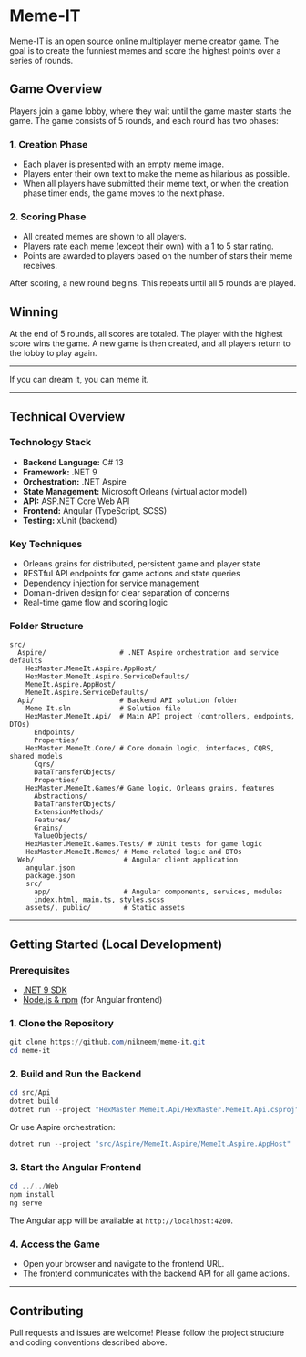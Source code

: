 # Meme-IT

Meme-IT is an open source online multiplayer meme creator game. The goal is to create the funniest memes and score the highest points over a series of rounds.

## Game Overview

Players join a game lobby, where they wait until the game master starts the game. The game consists of 5 rounds, and each round has two phases:

### 1. Creation Phase
- Each player is presented with an empty meme image.
- Players enter their own text to make the meme as hilarious as possible.
- When all players have submitted their meme text, or when the creation phase timer ends, the game moves to the next phase.

### 2. Scoring Phase
- All created memes are shown to all players.
- Players rate each meme (except their own) with a 1 to 5 star rating.
- Points are awarded to players based on the number of stars their meme receives.

After scoring, a new round begins. This repeats until all 5 rounds are played.

## Winning

At the end of 5 rounds, all scores are totaled. The player with the highest score wins the game. A new game is then created, and all players return to the lobby to play again.

---

If you can dream it, you can meme it.

---

## Technical Overview

### Technology Stack
- **Backend Language:** C# 13
- **Framework:** .NET 9
- **Orchestration:** .NET Aspire
- **State Management:** Microsoft Orleans (virtual actor model)
- **API:** ASP.NET Core Web API
- **Frontend:** Angular (TypeScript, SCSS)
- **Testing:** xUnit (backend)

### Key Techniques
- Orleans grains for distributed, persistent game and player state
- RESTful API endpoints for game actions and state queries
- Dependency injection for service management
- Domain-driven design for clear separation of concerns
- Real-time game flow and scoring logic

### Folder Structure
```
src/
  Aspire/                  # .NET Aspire orchestration and service defaults
    HexMaster.MemeIt.Aspire.AppHost/
    HexMaster.MemeIt.Aspire.ServiceDefaults/
    MemeIt.Aspire.AppHost/
    MemeIt.Aspire.ServiceDefaults/
  Api/                     # Backend API solution folder
    Meme It.sln            # Solution file
    HexMaster.MemeIt.Api/  # Main API project (controllers, endpoints, DTOs)
      Endpoints/
      Properties/
    HexMaster.MemeIt.Core/ # Core domain logic, interfaces, CQRS, shared models
      Cqrs/
      DataTransferObjects/
      Properties/
    HexMaster.MemeIt.Games/# Game logic, Orleans grains, features
      Abstractions/
      DataTransferObjects/
      ExtensionMethods/
      Features/
      Grains/
      ValueObjects/
    HexMaster.MemeIt.Games.Tests/ # xUnit tests for game logic
    HexMaster.MemeIt.Memes/ # Meme-related logic and DTOs
  Web/                      # Angular client application
    angular.json
    package.json
    src/
      app/                  # Angular components, services, modules
      index.html, main.ts, styles.scss
    assets/, public/        # Static assets
```

---

## Getting Started (Local Development)

### Prerequisites
- [.NET 9 SDK](https://dotnet.microsoft.com/)
- [Node.js & npm](https://nodejs.org/) (for Angular frontend)

### 1. Clone the Repository
```powershell
git clone https://github.com/nikneem/meme-it.git
cd meme-it
```

### 2. Build and Run the Backend
```powershell
cd src/Api
dotnet build
dotnet run --project "HexMaster.MemeIt.Api/HexMaster.MemeIt.Api.csproj"
```
Or use Aspire orchestration:
```powershell
dotnet run --project "src/Aspire/MemeIt.Aspire/MemeIt.Aspire.AppHost"
```

### 3. Start the Angular Frontend
```powershell
cd ../../Web
npm install
ng serve
```
The Angular app will be available at `http://localhost:4200`.

### 4. Access the Game
- Open your browser and navigate to the frontend URL.
- The frontend communicates with the backend API for all game actions.

---

## Contributing
Pull requests and issues are welcome! Please follow the project structure and coding conventions described above.
